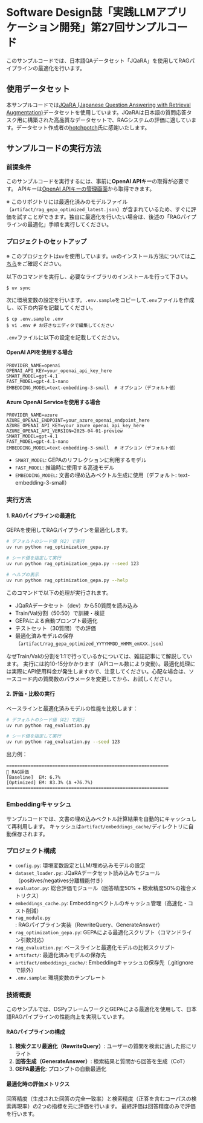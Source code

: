 # Software Design誌「実践LLMアプリケーション開発」第27回サンプルコード

このサンプルコードでは、日本語QAデータセット「JQaRA」を使用してRAGパイプラインの最適化を行います。

## 使用データセット

本サンプルコードでは[JQaRA (Japanese Question Answering with Retrieval Augmentation)](https://huggingface.co/datasets/hotchpotch/JQaRA)データセットを使用しています。JQaRAは日本語の質問応答タスク用に構築された高品質なデータセットで、RAGシステムの評価に適しています。データセット作成者の[hotchpotch](https://huggingface.co/hotchpotch)氏に感謝いたします。

## サンプルコードの実行方法

### 前提条件

このサンプルコードを実行するには、事前に**OpenAI APIキー**の取得が必要です。
APIキーは[OpenAI APIキーの管理画面](https://platform.openai.com/api-keys)から取得できます。

※ このリポジトリには最適化済みのモデルファイル（`artifact/rag_gepa_optimized_latest.json`）が含まれているため、すぐに評価を試すことができます。独自に最適化を行いたい場合は、後述の「RAGパイプラインの最適化」手順を実行してください。

### プロジェクトのセットアップ

※ このプロジェクトは`uv`を使用しています。`uv`のインストール方法については[こちら](https://github.com/astral-sh/uv)をご確認ください。

以下のコマンドを実行し、必要なライブラリのインストールを行って下さい。

```
$ uv sync
```

次に環境変数の設定を行います。`.env.sample`をコピーして`.env`ファイルを作成し、以下の内容を記載してください。

```
$ cp .env.sample .env
$ vi .env # お好きなエディタで編集してください
```

`.env`ファイルに以下の設定を記載してください。

#### OpenAI APIを使用する場合

```
PROVIDER_NAME=openai
OPENAI_API_KEY=your_openai_api_key_here
SMART_MODEL=gpt-4.1
FAST_MODEL=gpt-4.1-nano
EMBEDDING_MODEL=text-embedding-3-small  # オプション（デフォルト値）
```

#### Azure OpenAI Serviceを使用する場合

```
PROVIDER_NAME=azure
AZURE_OPENAI_ENDPOINT=your_azure_openai_endpoint_here
AZURE_OPENAI_API_KEY=your_azure_openai_api_key_here
AZURE_OPENAI_API_VERSION=2025-04-01-preview
SMART_MODEL=gpt-4.1
FAST_MODEL=gpt-4.1-nano
EMBEDDING_MODEL=text-embedding-3-small  # オプション（デフォルト値）
```

- `SMART_MODEL`: GEPAのリフレクションに利用するモデル
- `FAST_MODEL`: 推論時に使用する高速モデル
- `EMBEDDING_MODEL`: 文書の埋め込みベクトル生成に使用（デフォルト: text-embedding-3-small）

### 実行方法

#### 1. RAGパイプラインの最適化

GEPAを使用してRAGパイプラインを最適化します。

```bash
# デフォルトのシード値（42）で実行
uv run python rag_optimization_gepa.py

# シード値を指定して実行
uv run python rag_optimization_gepa.py --seed 123

# ヘルプの表示
uv run python rag_optimization_gepa.py --help
```

このコマンドで以下の処理が実行されます。

- JQaRAデータセット（dev）から50質問を読み込み
- Train/Val分割（50:50）で訓練・検証
- GEPAによる自動プロンプト最適化
- テストセット（30質問）での評価
- 最適化済みモデルの保存（`artifact/rag_gepa_optimized_YYYYMMDD_HHMM_emXXX.json`）

なぜTrain/Valの分割を1:1で行っているかについては、雑誌記事にて解説しています。
実行には約10-15分かかります（APIコール数により変動）。最適化処理には実際にAPI使用料金が発生しますので、注意してください。心配な場合は、ソースコード内の質問数のパラメータを変更してから、お試しください。

#### 2. 評価・比較の実行

ベースラインと最適化済みモデルの性能を比較します：

```bash
# デフォルトのシード値（42）で実行
uv run python rag_evaluation.py

# シード値を指定して実行
uv run python rag_evaluation.py --seed 123
```

出力例：
```
============================================================
🔬 RAG評価
[Baseline]  EM: 6.7%
[Optimized] EM: 83.3% (Δ +76.7%)
============================================================
```

### Embeddingキャッシュ

サンプルコードでは、文書の埋め込みベクトル計算結果を自動的にキャッシュして再利用します。
キャッシュは`artifact/embeddings_cache/`ディレクトリに自動保存されます。

### プロジェクト構成

- `config.py`: 環境変数設定とLLM/埋め込みモデルの設定
- `dataset_loader.py`: JQaRAデータセット読み込みモジュール（positives/negatives分離機能付き）
- `evaluator.py`: 総合評価モジュール（回答精度50% + 検索精度50%の複合メトリクス）
- `embeddings_cache.py`: Embeddingベクトルのキャッシュ管理（高速化・コスト削減）
- `rag_module.py`: RAGパイプライン実装（RewriteQuery、GenerateAnswer）
- `rag_optimization_gepa.py`: GEPAによる最適化スクリプト（コマンドライン引数対応）
- `rag_evaluation.py`: ベースラインと最適化モデルの比較スクリプト
- `artifact/`: 最適化済みモデルの保存先
- `artifact/embeddings_cache/`: Embeddingキャッシュの保存先（.gitignoreで除外）
- `.env.sample`: 環境変数のテンプレート

### 技術概要

このサンプルでは、DSPyフレームワークとGEPAによる最適化を使用して、日本語RAGパイプラインの性能向上を実現しています。

#### RAGパイプラインの構成

1. **検索クエリ最適化（RewriteQuery）**: ユーザーの質問を検索に適した形にリライト
2. **回答生成（GenerateAnswer）**: 検索結果と質問から回答を生成（CoT）
3. **GEPA最適化**: プロンプトの自動最適化

#### 最適化時の評価メトリクス

回答精度（生成された回答の完全一致率）と検索精度（正答を含むコーパスの検索再現率）の2つの指標を元に評価を行います。
最終評価は回答精度のみで評価を行います。
